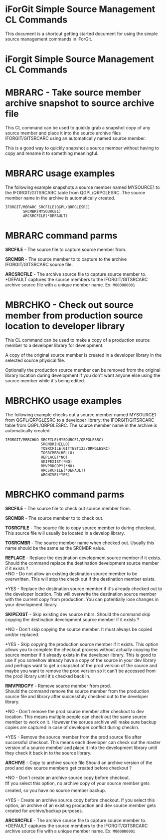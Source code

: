 # iForGit Simple Source Management CL Commands
This document is a shortcut getting started document for using the simple source management commands in iForGit.

# iForgit Simple Source Management CL Commands

# MBRARC - Take source member archive snapshot to source archive file
This CL command can be used to quickly grab a snapshot copy of any source member and place it into the source archive files IFORGIT/GITSRCARC using an automatically named source member.

This is a good way to quickly snapshot a source member without having to copy and rename it to something meaningful.  

# MBRARC usage examples  
The following example snapshots a source member named MYSOURCE1 to the IFORGIT/GITSRCARC table from QGPL/QRPGLESRC. The source member name in the archive is automatically created. 

``` 
IFORGIT/MBRARC SRCFILE(QGPL/QRPGLESRC)    
        SRCMBR(MYSOURCE1)          
        ARCSRCFILE(*DEFAULT)       
```

# MBRARC command parms  

**SRCFILE** - The source file to capture source member from. 

**SRCMBR** - The source member to to capture to the archive IFORGIT/GITSRCARC source file. 

**ARCSRCFILE** - The archive source file to capture source member to. *DEFAULT captures the source members to the IFORGIT/GITSRCARC archive source file with a unique member name. Ex: ```M000000001```

# MBRCHKO - Check out source member from production source location to developer library
This CL command can be used to make a copy of a production source member to a developer library for development.

A copy of the original source member is created in a developer library in the selected source physical file. 

Optionally the production source member can be removed from the original library location during development if you don't want anyone else using the source member while it's being edited.

# MBRCHKO usage examples  
The following example checks out a source member named MYSOURCE1 from QGPL/QRPGLESRC to a developer library:  the IFORGIT/GITSRCARC table from QGPL/QRPGLESRC. The source member name in the archive is automatically created. 

 ```
 IFORGIT/MBRCHKO SRCFILE(MYSOURCE1/QRPGLESRC)         
                 SRCMBR(HELLO)                         
                 TOSRCFILE(GITTEST123/QRPGLESRC)       
                 TOSRCMBR(HELLO)                       
                 REPLACE(*NO)                          
                 SKIPEXIST(*NO)                        
                 RMVPRDCOPY(*NO)                       
                 ARCSRCFILE(*DEFAULT)                  
                 ARCHIVE(*YES)                         
```

# MBRCHKO command parms  

**SRCFILE** - The source file to check out source member from. 

**SRCMBR** - The source member to to check out. 

**TOSRCFILE** - The source file to copy source member to during checkout. This source file will usually be located in a develop library. 

**TOSRCMBR** - The source member name when checked out. Usually this name should be the same as the SRCMBR value. 

**REPLACE** - Replace the destination development source member if it exists. 
Should the command replace the destination development source member if it exists ?    
*NO - Do not allow an existing destination source member to be overwritten. This will stop the check out if the destination member exists.   

*YES - Replace the destination source member if it's already checked out to the developer location. This will overwrite the destination source member with the current copy from production. You can potentially lose changes in your development library.

**SKIPEXIST** - Skip existing dev source mbrs. 
Should the command skip copying the destination development source member if it exists ?    

*NO - Don't skip copying the source member. It must always be copied and/or replaced.

*YES - Skip copying the production source member if it exists. This option allows you to complete the checkout process without actually copying the source member if it already exists in the developer library. This is good to use if you somehow already have a copy of the source in your dev library and perhaps want to get a snapshot of the prod version of the source and maybe you want to remove the prod version so it can't be accessed from the prod library until it's checked back in.

**RMVPRDCPY** - Remove source member from prod.  
Should the command remove the source member from the production source file and library after successfuly checked out to the developer library. 

*NO - Don't remove the prod source member after checkout to dev location. This means multiple people can check out the same source member to work on it. However the soruce archive will make sure backup copies are captured in case of developer conflict during checkin.  

*YES - Remove the source member from the prod source file after successful checkout. This means each developer can check out the master version of a source member and place it into the development library until they check it back in to the source library. 

**ARCHIVE** - Copy to archive source file 
Should an archive version of the prod and dev source members get created before checkout ? 

*NO - Don't create an archive source copy before checkout.    
❗If you select this option, no archive copy of your source member gets created, so you have no source member backup.

*YES - Create an archive source copy before checkout. If you select this option, an archive of an existing production and dev source member gets created for archive/backup purposes. 

**ARCSRCFILE** - The archive source file to capture source member to. *DEFAULT captures the source members to the IFORGIT/GITSRCARC archive source file with a unique member name. Ex: ```M000000001```
